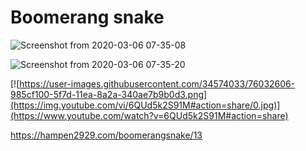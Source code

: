 # Boomerang snake

![Screenshot from 2020-03-06 07-35-08](https://user-images.githubusercontent.com/34574033/76032342-0654e880-5f7d-11ea-9068-f8532b44a50f.png)

![Screenshot from 2020-03-06 07-35-20](https://user-images.githubusercontent.com/34574033/76032352-0fde5080-5f7d-11ea-8073-08bdfe5a8a59.png)


[![https://user-images.githubusercontent.com/34574033/76032606-985cf100-5f7d-11ea-8a2a-340ae7b9b0d3.png](https://img.youtube.com/vi/6QUd5k2S91M#action=share/0.jpg)](https://www.youtube.com/watch?v=6QUd5k2S91M#action=share)

https://hampen2929.com/boomerangsnake/13
